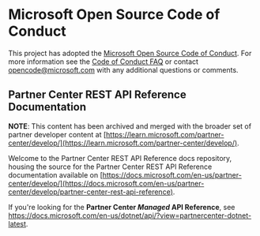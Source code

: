 # Microsoft Open Source Code of Conduct

This project has adopted the [Microsoft Open Source Code of Conduct](https://opensource.microsoft.com/codeofconduct/).
For more information see the [Code of Conduct FAQ](https://opensource.microsoft.com/codeofconduct/faq/) or contact [opencode@microsoft.com](mailto:opencode@microsoft.com) with any additional questions or comments.

## Partner Center REST API Reference Documentation

**NOTE**: This content has been archived and merged with the broader set of partner developer content at [https://learn.microsoft.com/partner-center/develop/](https://learn.microsoft.com/partner-center/develop/).

Welcome to the Partner Center REST API Reference docs repository, housing the source for the Partner Center REST API Reference documentation available on [https://docs.microsoft.com/en-us/partner-center/develop/](https://docs.microsoft.com/en-us/partner-center/develop/partner-center-rest-api-reference).

If you're looking for the **Partner Center *Managed* API Reference**, see <https://docs.microsoft.com/en-us/dotnet/api/?view=partnercenter-dotnet-latest>.
